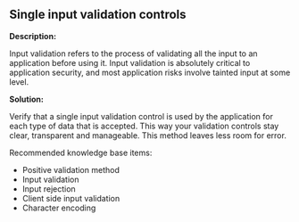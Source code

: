 
Single input validation controls
-------

**Description:**

Input validation refers to the process of validating all the input to an application
before using it. Input validation is absolutely critical to application security, 
and most application risks involve tainted input at some level.

**Solution:**

Verify that a single input validation control is used by the application for each 
type of data that is accepted. This way your validation controls stay clear, transparent
and manageable. This method leaves less room for error.

Recommended knowledge base items:

- Positive validation method
- Input validation
- Input rejection
- Client side input validation
- Character encoding
